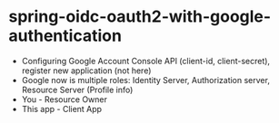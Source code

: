 # spring-oidc-oauth2-with-google-authentication
- Configuring Google Account Console API (client-id, client-secret), register new application (not here)
- Google now is multiple roles: Identity Server, Authorization server, Resource Server (Profile info)
- You - Resource Owner
- This app - Client App